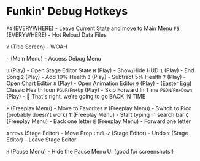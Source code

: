 # Funkin' Debug Hotkeys

`F4` (EVERYWHERE) - Leave Current State and move to Main Menu
`F5` (EVERYWHERE) - Hot Reload Data Files

`Y` (Title Screen) - WOAH

`~` (Main Menu) - Access Debug Menu

`U` (Play) - Open Stage Editor State
`H` (Play) - Show/Hide HUD
`1` (Play) - End Song
`2` (Play) - Add 10% Health
`3` (Play) - Subtract 5% Health
`7` (Play) - Open Chart Editor
`8` (Play) - Open Animation Editor
`9` (Play) - (Easter Egg) Classic Health Icon
`PGUP`/`Fn+Up` (Play) - Skip Forward In Time
`PGDN`/`Fn+Down` (Play) - 🦃 That's right, we're going to go BACK IN TIME

`F` (Freeplay Menu) - Move to Favorites
`P` (Freeplay Menu) - Switch to Pico (probably doesn't work)
`T` (Freeplay Menu) - Start typing in search bar
`Q` (Freeplay Menu) - Back one letter
`E` (Freeplay Menu) - Forward one letter

`Arrows` (Stage Editor) - Move Prop
`Ctrl-Z` (Stage Editor) - Undo
`Y` (Stage Editor) - Leave Stage Editor

`H` (Pause Menu) - Hide the Pause Menu UI (good for screenshots!)
